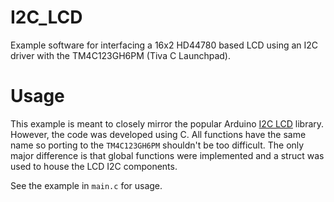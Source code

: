 # I2C_LCD
Example software for interfacing a 16x2 HD44780 based LCD using an I2C driver with the TM4C123GH6PM (Tiva C Launchpad).

# Usage
This example is meant to closely mirror the popular Arduino [I2C LCD](https://github.com/johnrickman/LiquidCrystal_I2C) library. 
However, the code was developed using C. All functions have the same name so porting to the `TM4C123GH6PM` shouldn't be too difficult. The only major 
difference is that global functions were implemented and a struct was used to house the LCD I2C components.

See the example in `main.c` for usage.
